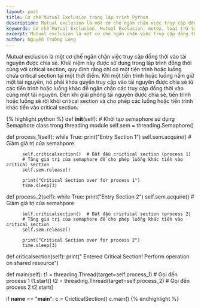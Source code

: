 ```yaml
---
layout: post
title: Cơ chế Mutual Exclusion trong lập trình Python
description: Mutual exclusion là một cơ chế ngăn chặn việc truy cập đồng thời vào tài nguyên được chia sẻ. Khái niệm này được sử dụng trong lập trình đồng thời cùng với critical section, quy định rằng chỉ có một tiến trình hoặc luồng chứa critical section tại một thời điểm.
keywords: Cơ chế Mutual Exclusion, Mutual Exclusion, mutex, loại trừ tương hỗ, lập trình Python, Python, lập trình đồng thời, lập trình đa luồng, lập trình multithreading, lập trình multithreading, critical section
excerpt: Mutual exclusion là một cơ chế ngăn chặn việc truy cập đồng thời vào tài nguyên được chia sẻ. Khái niệm này được sử dụng trong lập trình đồng thời cùng với critical section, quy định rằng chỉ có một tiến trình hoặc luồng chứa critical section tại một thời điểm.
author: Nguyễn Trường Long
---
```


Mutual exclusion là một cơ chế ngăn chặn việc truy cập đồng thời vào tài nguyên được chia sẻ. Khái niệm này được sử dụng trong lập trình đồng thời cùng với critical section, quy định rằng chỉ có một tiến trình hoặc luồng chứa critical section tại một thời điểm. Khi một tiến trình hoặc luồng nắm giữ một tài nguyên, nó phải khóa quyền truy cập vào tài nguyên được chia sẻ từ các tiến trình hoặc luồng khác để ngăn chặn các truy cập đồng thời vào cùng một tài nguyên. Đến khi giải phóng tài nguyên được chia sẻ, tiến trình hoặc luồng sẽ rời khỏi critical section và cho phép các luồng hoặc tiến trình khác tiến vào critical section.

{% highlight python %}
  def __init__(self):
      # Khởi tạo semaphore sử dụng Semaphore class trong threading module
      self.sem = threading.Semaphore()

  def process_1(self):
      while True:
          print("Entry Section 1")
          self.sem.acquire()      # Giảm giá trị của semahpore

          self.criticalsection()  # Bắt đầu crictical section (process 1)
          # Tăng giá trị của semaphore để cho phép luồng khác tiền vào critical section
          self.sem.release()

          print("Critical Section over for process 1")
          time.sleep(3)

  def process_2(self):
      while True:
          print("Entry Section 2")
          self.sem.acquire()      # Giảm giá trị của semahpore

          self.criticalsection()  # Bắt đầu crictical section (process 2)
          # Tăng giá trị của semaphore để cho phép luồng khác tiền vào critical section
          self.sem.release()

          print("Critical Section over for process 2")
          time.sleep(3)

  def criticalsection(self):
      print(" Entered Critical Section! Perform operation on shared resource")

  def main(self):
      t1 = threading.Thread(target=self.process_1)  # Gọi đến process 1
      t1.start()
      t2 = threading.Thread(target=self.process_2)  # Gọi đến process 2
      t2.start()

if __name__ == "__main__":
    c = CricticalSection()
    c.main()
{% endhighlight %}
